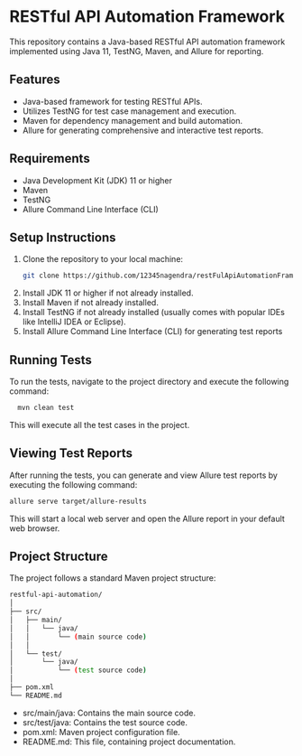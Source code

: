 # RESTful API Automation Framework

This repository contains a Java-based RESTful API automation framework implemented using Java 11, TestNG, Maven, and Allure for reporting.

## Features

- Java-based framework for testing RESTful APIs.
- Utilizes TestNG for test case management and execution.
- Maven for dependency management and build automation.
- Allure for generating comprehensive and interactive test reports.

## Requirements

- Java Development Kit (JDK) 11 or higher
- Maven
- TestNG
- Allure Command Line Interface (CLI)

## Setup Instructions

1. Clone the repository to your local machine:
   ```bash
   git clone https://github.com/12345nagendra/restFulApiAutomationFramework.git
2. Install JDK 11 or higher if not already installed.
3. Install Maven if not already installed.
4. Install TestNG if not already installed (usually comes with popular IDEs like IntelliJ IDEA or Eclipse).
5. Install Allure Command Line Interface (CLI) for generating test reports

## Running Tests

To run the tests, navigate to the project directory and execute the following command:
```bash
  mvn clean test
```
This will execute all the test cases in the project.

## Viewing Test Reports

After running the tests, you can generate and view Allure test reports by executing the following command:
```bash
allure serve target/allure-results
```
This will start a local web server and open the Allure report in your default web browser.

## Project Structure

The project follows a standard Maven project structure:

```bash
restful-api-automation/
│
├── src/
│   ├── main/
│   │   └── java/
│   │       └── (main source code)
│   │
│   └── test/
│       └── java/
│           └── (test source code)
│
├── pom.xml
└── README.md
```
- src/main/java: Contains the main source code.
- src/test/java: Contains the test source code.
- pom.xml: Maven project configuration file.
- README.md: This file, containing project documentation.
